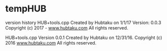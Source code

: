 # tempHUB
version history
HUB+tools.cpp
Created by Hubtaku on 1/1/17
Version: 0.0.3
Copyright (c) 2017 - www.hubtaku.com  All rights reserved.

HUB+tools.cpp
Version 0.0.1
Created by Hubtaku on 12/31/16.
Copyright (c) 2016 www.hubtaku.com  All rights reserved.
